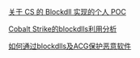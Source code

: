[关于 CS 的 Blockdll 实现的个人 POC](https://paper.seebug.org/929/)

[Cobalt Strike的blockdlls利用分析](https://3gstudent.github.io/3gstudent.github.io/Cobalt_Strike%E7%9A%84blockdlls%E5%88%A9%E7%94%A8%E5%88%86%E6%9E%90/)

[如何通过blockdlls及ACG保护恶意软件](https://www.anquanke.com/post/id/190344)

